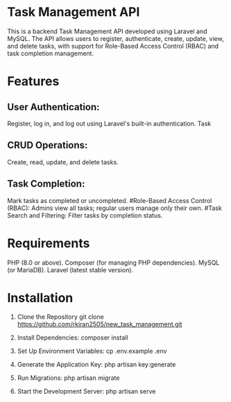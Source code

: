 # Task Management API 
This is a backend Task Management API developed using Laravel and MySQL. The API allows users to register, authenticate, create, update, view, and delete tasks, with support for Role-Based Access Control (RBAC) and task completion management.


# Features
## User Authentication: 
Register, log in, and log out using Laravel's built-in authentication.
Task 
## CRUD Operations: 
Create, read, update, and delete tasks.
## Task Completion:
 Mark tasks as completed or uncompleted.
#Role-Based Access Control (RBAC):
 Admins view all tasks; regular users manage only their own.
#Task Search and Filtering:
 Filter tasks by completion status.

# Requirements

PHP (8.0 or above).
Composer (for managing PHP dependencies).
MySQL (or MariaDB).
Laravel (latest stable version).

# Installation
1. Clone the Repository
git clone https://github.com/rkiran2505/new_task_management.git

2. Install Dependencies: composer install
3. Set Up Environment Variables: cp .env.example .env 
4. Generate the Application Key: php artisan key:generate
5. Run Migrations: php artisan migrate 
6. Start the Development Server: php artisan serve